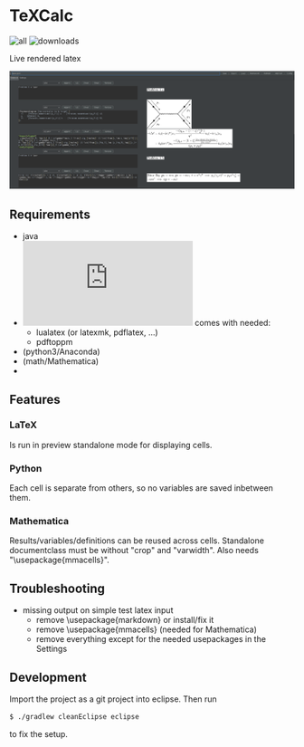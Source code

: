 # TeXCalc
![all](https://github.com/APN-Pucky/TeXCalc/actions/workflows/all.yml/badge.svg)
![downloads](https://img.shields.io/github/downloads/APN-Pucky/TeXCalc/total)

Live rendered latex

 ![](https://raw.githubusercontent.com/APN-Pucky/TeXCalc/master/image/preview.png)

## Requirements

* java
* ![tex-live](https://www.tug.org/texlive/acquire-netinstall.html) comes with needed:
  * lualatex (or latexmk, pdflatex, ...)
  * pdftoppm
* (python3/Anaconda)
* (math/Mathematica)
* 
## Features

### LaTeX
Is run in preview standalone mode for displaying cells.

### Python
Each cell is separate from others, so no variables are saved inbetween them.

### Mathematica
Results/variables/definitions can be reused across cells.
Standalone documentclass must be without "crop" and "varwidth".
Also needs "\usepackage{mmacells}".


## Troubleshooting
* missing output on simple test latex input
  * remove \usepackage{markdown} or install/fix it
  * remove \usepackage{mmacells} (needed for Mathematica)
  * remove everything except for the needed usepackages in the Settings

## Development

Import the project as a git project into eclipse. 
Then run

```sh
$ ./gradlew cleanEclipse eclipse
```

to fix the setup.
